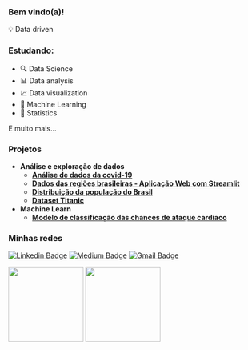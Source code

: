 
### Bem vindo(a)!

💡 Data driven

### Estudando:

- 🔍 Data Science
- 📊 Data analysis
- 📈 Data visualization
- 🤖 Machine Learning
- 📐 Statistics

E muito mais...

### Projetos

- **Análise e exploração de dados**
  - [**Análise de dados da covid-19**](https://github.com/cecellhax/analises_covid19)
  - [**Dados das regiões brasileiras - Aplicação Web com Streamlit**](https://github.com/cecellhax/webapp_regioes)
  - [**Distribuição da população do Brasil**](https://github.com/cecellhax/populacao-brasileira)
  - [**Dataset Titanic**](https://github.com/cecellhax/titanic-eda)
- **Machine Learn**
  - [**Modelo de classificação das chances de ataque cardíaco**](https://github.com/cecellhax/previsao_ataque_cardiaco_kaggle)


### Minhas redes

[![Linkedin Badge](https://img.shields.io/badge/-Cecília_Silva_de_Souza-63C095?style=flat&logo=Linkedin&logoColor=white&link=https://www.linkedin.com/in/cecília)](https://www.linkedin.com/in/cecília)
[![Medium Badge](https://img.shields.io/badge/-ceciliasilvads-63C095?style=flat&logo=Medium&logoColor=white&link=https://ceciliasilvads.medium.com/)](https://ceciliasilvads.medium.com/)
[![Gmail Badge](https://img.shields.io/badge/-souza.cecilia@acad.ifma.edu.br-63C095?style=flat&logo=Gmail&logoColor=white&link=mailto:souza.cecilia@acad.ifma.edu.br)](mailto:souza.cecilia@acad.ifma.edu.br)

<div align = "left"">
  <img height="150em" src = "https://github-readme-stats.vercel.app/api?username=cecellhax&show_icons=true&theme=dark">
  <img height="150em" src = "https://github-readme-stats.vercel.app/api/top-langs/?username=cecellhax&show_icons=true&layout=compact&langs_count=7&theme=dark"/>
</div>
